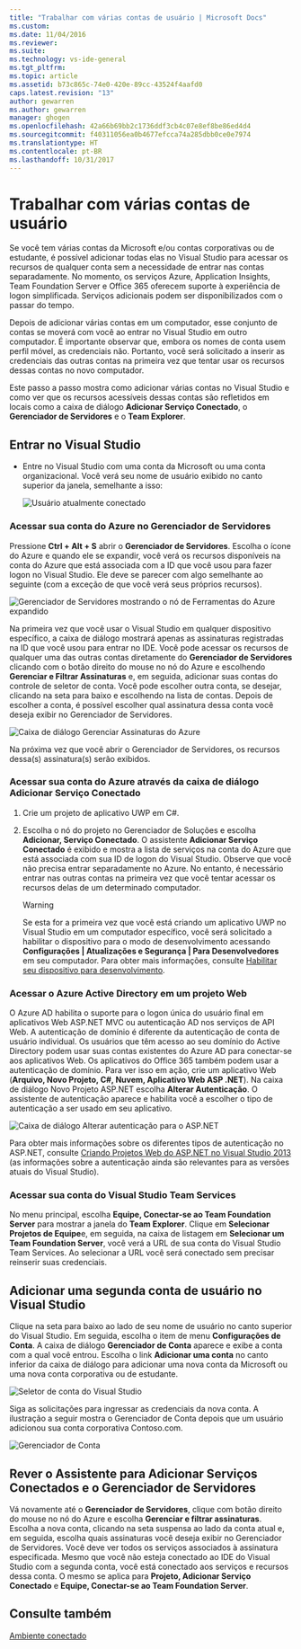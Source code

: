 ```yaml
---
title: "Trabalhar com várias contas de usuário | Microsoft Docs"
ms.custom: 
ms.date: 11/04/2016
ms.reviewer: 
ms.suite: 
ms.technology: vs-ide-general
ms.tgt_pltfrm: 
ms.topic: article
ms.assetid: b73c865c-74e0-420e-89cc-43524f4aafd0
caps.latest.revision: "13"
author: gewarren
ms.author: gewarren
manager: ghogen
ms.openlocfilehash: 42a66b69bb2c1736ddf3cb4c07e8ef8be86ed4d4
ms.sourcegitcommit: f40311056ea0b4677efcca74a285dbb0ce0e7974
ms.translationtype: HT
ms.contentlocale: pt-BR
ms.lasthandoff: 10/31/2017
---
```

# <a name="work-with-multiple-user-accounts"></a>Trabalhar com várias contas de usuário
Se você tem várias contas da Microsoft e/ou contas corporativas ou de estudante, é possível adicionar todas elas no Visual Studio para acessar os recursos de qualquer conta sem a necessidade de entrar nas contas separadamente. No momento, os serviços Azure, Application Insights, Team Foundation Server e Office 365 oferecem suporte à experiência de logon simplificada. Serviços adicionais podem ser disponibilizados com o passar do tempo.

 Depois de adicionar várias contas em um computador, esse conjunto de contas se moverá com você ao entrar no Visual Studio em outro computador. É importante observar que, embora os nomes de conta usem perfil móvel, as credenciais não. Portanto, você será solicitado a inserir as credenciais das outras contas na primeira vez que tentar usar os recursos dessas contas no novo computador.  

 Este passo a passo mostra como adicionar várias contas no Visual Studio e como ver que os recursos acessíveis dessas contas são refletidos em locais como a caixa de diálogo **Adicionar Serviço Conectado**, o **Gerenciador de Servidores** e o **Team Explorer**.  

## <a name="sign-in-to-visual-studio"></a>Entrar no Visual Studio  

- Entre no Visual Studio com uma conta da Microsoft ou uma conta organizacional. Você verá seu nome de usuário exibido no canto superior da janela, semelhante a isso:  

     ![Usuário atualmente conectado](../ide/media/vs2015_username.png "VS2015_UserName")  

### <a name="access-your-azure-account-in-server-explorer"></a>Acessar sua conta do Azure no Gerenciador de Servidores  
 Pressione **Ctrl + Alt + S** abrir o **Gerenciador de Servidores**. Escolha o ícone do Azure e quando ele se expandir, você verá os recursos disponíveis na conta do Azure que está associada com a ID que você usou para fazer logon no Visual Studio. Ele deve se parecer com algo semelhante ao seguinte (com a exceção de que você verá seus próprios recursos).

 ![Gerenciador de Servidores mostrando o nó de Ferramentas do Azure expandido](../ide/media/vs2015_serverexplorer.png "VS2015_ServerExplorer")  

 Na primeira vez que você usar o Visual Studio em qualquer dispositivo específico, a caixa de diálogo mostrará apenas as assinaturas registradas na ID que você usou para entrar no IDE. Você pode acessar os recursos de qualquer uma das outras contas diretamente do **Gerenciador de Servidores** clicando com o botão direito do mouse no nó do Azure e escolhendo **Gerenciar e Filtrar Assinaturas** e, em seguida, adicionar suas contas do controle de seletor de conta. Você pode escolher outra conta, se desejar, clicando na seta para baixo e escolhendo na lista de contas. Depois de escolher a conta, é possível escolher qual assinatura dessa conta você deseja exibir no Gerenciador de Servidores.  

 ![Caixa de diálogo Gerenciar Assinaturas do Azure](../ide/media/vs2015_manage_subs.png "vs2015_manage_subs")  

 Na próxima vez que você abrir o Gerenciador de Servidores, os recursos dessa(s) assinatura(s) serão exibidos.  

### <a name="access-your-azure-account-via-add-connected-service-dialog"></a>Acessar sua conta do Azure através da caixa de diálogo Adicionar Serviço Conectado  

1.  Crie um projeto de aplicativo UWP em C#.  

2.  Escolha o nó do projeto no Gerenciador de Soluções e escolha **Adicionar, Serviço Conectado**. O assistente **Adicionar Serviço Conectado** é exibido e mostra a lista de serviços na conta do Azure que está associada com sua ID de logon do Visual Studio. Observe que você não precisa entrar separadamente no Azure. No entanto, é necessário entrar nas outras contas na primeira vez que você tentar acessar os recursos delas de um determinado computador.  

    > [!WARNING]
    >  Se esta for a primeira vez que você está criando um aplicativo UWP no Visual Studio em um computador específico, você será solicitado a habilitar o dispositivo para o modo de desenvolvimento acessando **Configurações &#124; Atualizações e Segurança &#124; Para Desenvolvedores** em seu computador. Para obter mais informações, consulte [Habilitar seu dispositivo para desenvolvimento](https://msdn.microsoft.com/en-us/library/windows/apps/dn706236.aspx).  

###  <a name="access_azure"></a> Acessar o Azure Active Directory em um projeto Web  
 O Azure AD habilita o suporte para o logon única do usuário final em aplicativos Web ASP.NET MVC ou autenticação AD nos serviços de API Web. A autenticação de domínio é diferente da autenticação de conta de usuário individual. Os usuários que têm acesso ao seu domínio do Active Directory podem usar suas contas existentes do Azure AD para conectar-se aos aplicativos Web. Os aplicativos do Office 365 também podem usar a autenticação de domínio. Para ver isso em ação, crie um aplicativo Web (**Arquivo, Novo Projeto, C#, Nuvem, Aplicativo Web ASP .NET**). Na caixa de diálogo Novo Projeto ASP.NET escolha **Alterar Autenticação**. O assistente de autenticação aparece e habilita você a escolher o tipo de autenticação a ser usado em seu aplicativo.  

 ![Caixa de diálogo Alterar autenticação para o ASP.NET](../ide/media/vs2015_change_authentication.png "VS2015_change_authentication")  

 Para obter mais informações sobre os diferentes tipos de autenticação no ASP.NET, consulte [Criando Projetos Web do ASP.NET no Visual Studio 2013](http://www.asp.net/visual-studio/overview/2013/creating-web-projects-in-visual-studio#orgauth) (as informações sobre a autenticação ainda são relevantes para as versões atuais do Visual Studio).  

### <a name="access-your-visual-studio-team-services-account"></a>Acessar sua conta do Visual Studio Team Services  
 No menu principal, escolha **Equipe, Conectar-se ao Team Foundation Server** para mostrar a janela do **Team Explorer**. Clique em **Selecionar Projetos de Equipe**e, em seguida, na caixa de listagem em **Selecionar um Team Foundation Server**, você verá a URL de sua conta do Visual Studio Team Services. Ao selecionar a URL você será conectado sem precisar reinserir suas credenciais.  

## <a name="add-a-second-user-account-to-visual-studio"></a>Adicionar uma segunda conta de usuário no Visual Studio  
 Clique na seta para baixo ao lado de seu nome de usuário no canto superior do Visual Studio. Em seguida, escolha o item de menu **Configurações de Conta**. A caixa de diálogo **Gerenciador de Conta** aparece e exibe a conta com a qual você entrou. Escolha o link **Adicionar uma conta** no canto inferior da caixa de diálogo para adicionar uma nova conta da Microsoft ou uma nova conta corporativa ou de estudante.  

 ![Seletor de conta do Visual Studio](../ide/media/vs2015_acct_picker.png "VS2015_acct_picker")  

 Siga as solicitações para ingressar as credenciais da nova conta. A ilustração a seguir mostra o Gerenciador de Conta depois que um usuário adicionou sua conta corporativa Contoso.com.  

 ![Gerenciador de Conta](../ide/media/vs2015_accountmanager.gif "VS2015_AccountManager")  

## <a name="revisit-the-add-connected-services-wizard-and-server-explorer"></a>Rever o Assistente para Adicionar Serviços Conectados e o Gerenciador de Servidores  
 Vá novamente até o **Gerenciador de Servidores**, clique com botão direito do mouse no nó do Azure e escolha **Gerenciar e filtrar assinaturas**. Escolha a nova conta, clicando na seta suspensa ao lado da conta atual e, em seguida, escolha quais assinaturas você deseja exibir no Gerenciador de Servidores. Você deve ver todos os serviços associados à assinatura especificada. Mesmo que você não esteja conectado ao IDE do Visual Studio com a segunda conta, você está conectado aos serviços e recursos dessa conta. O mesmo se aplica para **Projeto, Adicionar Serviço Conectado** e **Equipe, Conectar-se ao Team Foundation Server**.  

 ## <a name="see-also"></a>Consulte também  
[Ambiente conectado](../ide/connected-environment.md)  
